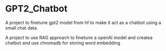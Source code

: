 # GPT2_Chatbot

A project to finetune gpt2 model from hf to make it act as a chatbot using a small chat data.

A project to use RAG approach to finetune a openAI model and createa chatbot and use chromadb for storing word embedding
